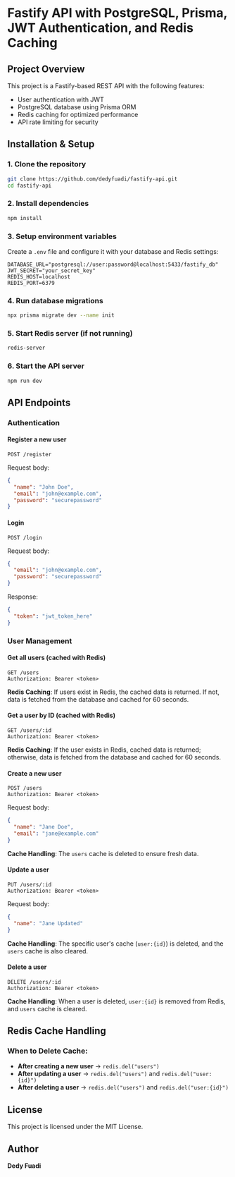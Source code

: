 # Fastify API with PostgreSQL, Prisma, JWT Authentication, and Redis Caching

## Project Overview
This project is a Fastify-based REST API with the following features:
- User authentication with JWT
- PostgreSQL database using Prisma ORM
- Redis caching for optimized performance
- API rate limiting for security

## Installation & Setup
### 1. Clone the repository
```sh
git clone https://github.com/dedyfuadi/fastify-api.git
cd fastify-api
```

### 2. Install dependencies
```sh
npm install
```

### 3. Setup environment variables
Create a `.env` file and configure it with your database and Redis settings:
```env
DATABASE_URL="postgresql://user:password@localhost:5433/fastify_db"
JWT_SECRET="your_secret_key"
REDIS_HOST=localhost
REDIS_PORT=6379
```

### 4. Run database migrations
```sh
npx prisma migrate dev --name init
```

### 5. Start Redis server (if not running)
```sh
redis-server
```

### 6. Start the API server
```sh
npm run dev
```

## API Endpoints
### Authentication
#### Register a new user
```http
POST /register
```
Request body:
```json
{
  "name": "John Doe",
  "email": "john@example.com",
  "password": "securepassword"
}
```

#### Login
```http
POST /login
```
Request body:
```json
{
  "email": "john@example.com",
  "password": "securepassword"
}
```
Response:
```json
{
  "token": "jwt_token_here"
}
```

### User Management
#### Get all users (cached with Redis)
```http
GET /users
Authorization: Bearer <token>
```
**Redis Caching**: If users exist in Redis, the cached data is returned. If not, data is fetched from the database and cached for 60 seconds.

#### Get a user by ID (cached with Redis)
```http
GET /users/:id
Authorization: Bearer <token>
```
**Redis Caching**: If the user exists in Redis, cached data is returned; otherwise, data is fetched from the database and cached for 60 seconds.

#### Create a new user
```http
POST /users
Authorization: Bearer <token>
```
Request body:
```json
{
  "name": "Jane Doe",
  "email": "jane@example.com"
}
```
**Cache Handling**: The `users` cache is deleted to ensure fresh data.

#### Update a user
```http
PUT /users/:id
Authorization: Bearer <token>
```
Request body:
```json
{
  "name": "Jane Updated"
}
```
**Cache Handling**: The specific user's cache (`user:{id}`) is deleted, and the `users` cache is also cleared.

#### Delete a user
```http
DELETE /users/:id
Authorization: Bearer <token>
```
**Cache Handling**: When a user is deleted, `user:{id}` is removed from Redis, and `users` cache is cleared.

## Redis Cache Handling
### When to Delete Cache:
- **After creating a new user** → `redis.del("users")`
- **After updating a user** → `redis.del("users")` and `redis.del("user:{id}")`
- **After deleting a user** → `redis.del("users")` and `redis.del("user:{id}")`

## License
This project is licensed under the MIT License.

## Author
**Dedy Fuadi**


